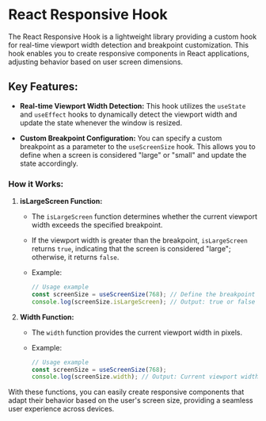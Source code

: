 # React Responsive Hook

The React Responsive Hook is a lightweight library providing a custom hook for real-time viewport width detection and breakpoint customization. This hook enables you to create responsive components in React applications, adjusting behavior based on user screen dimensions.

## Key Features:

- **Real-time Viewport Width Detection:** This hook utilizes the `useState` and `useEffect` hooks to dynamically detect the viewport width and update the state whenever the window is resized.

- **Custom Breakpoint Configuration:** You can specify a custom breakpoint as a parameter to the `useScreenSize` hook. This allows you to define when a screen is considered "large" or "small" and update the state accordingly.

### How it Works:

1. **isLargeScreen Function:**
   - The `isLargeScreen` function determines whether the current viewport width exceeds the specified breakpoint.
   - If the viewport width is greater than the breakpoint, `isLargeScreen` returns `true`, indicating that the screen is considered "large"; otherwise, it returns `false`.
   - Example:

     ```javascript
     // Usage example
     const screenSize = useScreenSize(768); // Define the breakpoint as 768 pixels
     console.log(screenSize.isLargeScreen); // Output: true or false
     ```

2. **Width Function:**
   - The `width` function provides the current viewport width in pixels.
   - Example:

     ```javascript
     // Usage example
     const screenSize = useScreenSize(768);
     console.log(screenSize.width); // Output: Current viewport width in pixels
     ```

With these functions, you can easily create responsive components that adapt their behavior based on the user's screen size, providing a seamless user experience across devices.
